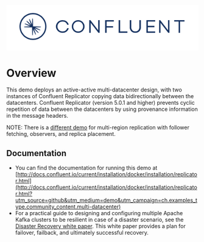 ![image](../images/confluent-logo-300-2.png)

# Overview

This demo deploys an active-active multi-datacenter design, with two instances of Confluent Replicator copying data bidirectionally between the datacenters.
Confluent Replicator (version 5.0.1 and higher) prevents cyclic repetition of data between the datacenters by using provenance information in the message headers.

NOTE: There is a [different demo](../multiregion/README.md) for multi-region replication with follower fetching, observers, and replica placement.

## Documentation

* You can find the documentation for running this demo at [http://docs.confluent.io/current/installation/docker/installation/replicator.html](http://docs.confluent.io/current/installation/docker/installation/replicator.html?utm_source=github&utm_medium=demo&utm_campaign=ch.examples_type.community_content.multi-datacenter)
* For a practical guide to designing and configuring multiple Apache Kafka clusters to be resilient in case of a disaster scenario, see the [Disaster Recovery white paper](https://www.confluent.io/white-paper/disaster-recovery-for-multi-datacenter-apache-kafka-deployments/?utm_source=github&utm_medium=demo&utm_campaign=ch.examples_type.community_content.multi-datacenter). This white paper provides a plan for failover, failback, and ultimately successful recovery.
